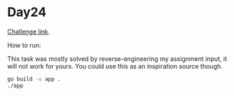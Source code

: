 # Day24

[Challenge link](https://adventofcode.com/2021/day/24).

How to run:

This task was mostly solved by reverse-engineering my assignment input, it will not work for yours.
You could use this as an inspiration source though.
```sh
go build -o app .
./app
```
